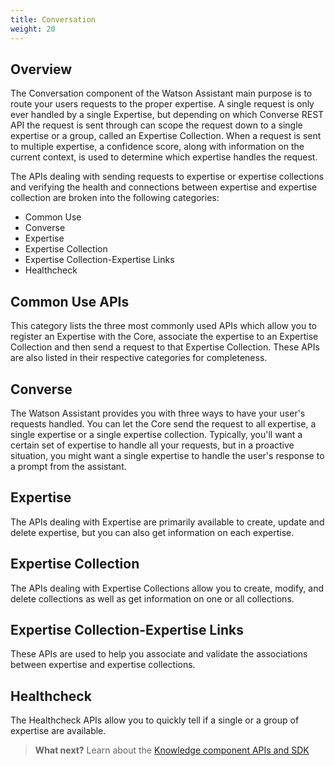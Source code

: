 ```yaml
---
title: Conversation 
weight: 20
---
```


## Overview

The Conversation component of the Watson Assistant main purpose is to route your users requests to the proper expertise.  A single request is only ever handled by a single Expertise, but depending on which Converse REST API the request is sent through can scope the request down to a single expertise or a group, called an Expertise Collection.  When a request is sent to multiple expertise, a confidence score, along with information on the current context, is used to determine which expertise handles the request.

The APIs dealing with sending requests to expertise or expertise collections and verifying the health and connections between expertise and expertise collection are broken into the following categories:

* Common Use
* Converse
* Expertise
* Expertise Collection
* Expertise Collection-Expertise Links
* Healthcheck

## Common Use APIs

This category lists the three most commonly used APIs which allow you to register an Expertise with the Core, associate the expertise to an Expertise Collection and then send a request to that Expertise Collection. These APIs are also listed in their respective categories for completeness.

## Converse

The Watson Assistant provides you with three ways to have your user's requests handled.  You can let the Core send the request to all expertise, a single expertise or a single expertise collection.  Typically, you'll want a certain set of expertise to handle all your requests, but in a proactive situation, you might want a single expertise to handle the user's response to a prompt from the assistant.

## Expertise

The APIs dealing with Expertise are primarily available to create, update and delete expertise, but you can also get information on each expertise.

## Expertise Collection

The APIs dealing with Expertise Collections allow you to create, modify, and delete collections as well as get information on one or all collections.

## Expertise Collection-Expertise Links

These APIs are used to help you associate and validate the associations between expertise and expertise collections.

## Healthcheck

The Healthcheck APIs allow you to quickly tell if a single or a group of expertise are available.


>**What next?**  Learn about the [Knowledge component APIs and SDK]({{site.baseurl}}/understand-service/knowledge-store)
